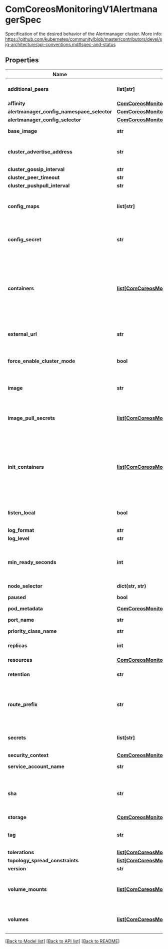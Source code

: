 # ComCoreosMonitoringV1AlertmanagerSpec

Specification of the desired behavior of the Alertmanager cluster. More info: https://github.com/kubernetes/community/blob/master/contributors/devel/sig-architecture/api-conventions.md#spec-and-status
## Properties
Name | Type | Description | Notes
------------ | ------------- | ------------- | -------------
**additional_peers** | **list[str]** | AdditionalPeers allows injecting a set of additional Alertmanagers to peer with to form a highly available cluster. | [optional] 
**affinity** | [**ComCoreosMonitoringV1AlertmanagerSpecAffinity**](ComCoreosMonitoringV1AlertmanagerSpecAffinity.md) |  | [optional] 
**alertmanager_config_namespace_selector** | [**ComCoreosMonitoringV1AlertmanagerSpecAlertmanagerConfigNamespaceSelector**](ComCoreosMonitoringV1AlertmanagerSpecAlertmanagerConfigNamespaceSelector.md) |  | [optional] 
**alertmanager_config_selector** | [**ComCoreosMonitoringV1AlertmanagerSpecAlertmanagerConfigSelector**](ComCoreosMonitoringV1AlertmanagerSpecAlertmanagerConfigSelector.md) |  | [optional] 
**base_image** | **str** | Base image that is used to deploy pods, without tag. Deprecated: use &#39;image&#39; instead | [optional] 
**cluster_advertise_address** | **str** | ClusterAdvertiseAddress is the explicit address to advertise in cluster. Needs to be provided for non RFC1918 [1] (public) addresses. [1] RFC1918: https://tools.ietf.org/html/rfc1918 | [optional] 
**cluster_gossip_interval** | **str** | Interval between gossip attempts. | [optional] 
**cluster_peer_timeout** | **str** | Timeout for cluster peering. | [optional] 
**cluster_pushpull_interval** | **str** | Interval between pushpull attempts. | [optional] 
**config_maps** | **list[str]** | ConfigMaps is a list of ConfigMaps in the same namespace as the Alertmanager object, which shall be mounted into the Alertmanager Pods. The ConfigMaps are mounted into /etc/alertmanager/configmaps/&lt;configmap-name&gt;. | [optional] 
**config_secret** | **str** | ConfigSecret is the name of a Kubernetes Secret in the same namespace as the Alertmanager object, which contains configuration for this Alertmanager instance. Defaults to &#39;alertmanager-&lt;alertmanager-name&gt;&#39; The secret is mounted into /etc/alertmanager/config. | [optional] 
**containers** | [**list[ComCoreosMonitoringV1AlertmanagerSpecContainers]**](ComCoreosMonitoringV1AlertmanagerSpecContainers.md) | Containers allows injecting additional containers. This is meant to allow adding an authentication proxy to an Alertmanager pod. Containers described here modify an operator generated container if they share the same name and modifications are done via a strategic merge patch. The current container names are: &#x60;alertmanager&#x60; and &#x60;config-reloader&#x60;. Overriding containers is entirely outside the scope of what the maintainers will support and by doing so, you accept that this behaviour may break at any time without notice. | [optional] 
**external_url** | **str** | The external URL the Alertmanager instances will be available under. This is necessary to generate correct URLs. This is necessary if Alertmanager is not served from root of a DNS name. | [optional] 
**force_enable_cluster_mode** | **bool** | ForceEnableClusterMode ensures Alertmanager does not deactivate the cluster mode when running with a single replica. Use case is e.g. spanning an Alertmanager cluster across Kubernetes clusters with a single replica in each. | [optional] 
**image** | **str** | Image if specified has precedence over baseImage, tag and sha combinations. Specifying the version is still necessary to ensure the Prometheus Operator knows what version of Alertmanager is being configured. | [optional] 
**image_pull_secrets** | [**list[ComCoreosMonitoringV1AlertmanagerSpecImagePullSecrets]**](ComCoreosMonitoringV1AlertmanagerSpecImagePullSecrets.md) | An optional list of references to secrets in the same namespace to use for pulling prometheus and alertmanager images from registries see http://kubernetes.io/docs/user-guide/images#specifying-imagepullsecrets-on-a-pod | [optional] 
**init_containers** | [**list[ComCoreosMonitoringV1AlertmanagerSpecContainers]**](ComCoreosMonitoringV1AlertmanagerSpecContainers.md) | InitContainers allows adding initContainers to the pod definition. Those can be used to e.g. fetch secrets for injection into the Alertmanager configuration from external sources. Any errors during the execution of an initContainer will lead to a restart of the Pod. More info: https://kubernetes.io/docs/concepts/workloads/pods/init-containers/ Using initContainers for any use case other then secret fetching is entirely outside the scope of what the maintainers will support and by doing so, you accept that this behaviour may break at any time without notice. | [optional] 
**listen_local** | **bool** | ListenLocal makes the Alertmanager server listen on loopback, so that it does not bind against the Pod IP. Note this is only for the Alertmanager UI, not the gossip communication. | [optional] 
**log_format** | **str** | Log format for Alertmanager to be configured with. | [optional] 
**log_level** | **str** | Log level for Alertmanager to be configured with. | [optional] 
**min_ready_seconds** | **int** | Minimum number of seconds for which a newly created pod should be ready without any of its container crashing for it to be considered available. Defaults to 0 (pod will be considered available as soon as it is ready) This is an alpha field and requires enabling StatefulSetMinReadySeconds feature gate. | [optional] 
**node_selector** | **dict(str, str)** | Define which Nodes the Pods are scheduled on. | [optional] 
**paused** | **bool** | If set to true all actions on the underlying managed objects are not goint to be performed, except for delete actions. | [optional] 
**pod_metadata** | [**ComCoreosMonitoringV1AlertmanagerSpecPodMetadata**](ComCoreosMonitoringV1AlertmanagerSpecPodMetadata.md) |  | [optional] 
**port_name** | **str** | Port name used for the pods and governing service. This defaults to web | [optional] 
**priority_class_name** | **str** | Priority class assigned to the Pods | [optional] 
**replicas** | **int** | Size is the expected size of the alertmanager cluster. The controller will eventually make the size of the running cluster equal to the expected size. | [optional] 
**resources** | [**ComCoreosMonitoringV1AlertmanagerSpecResources1**](ComCoreosMonitoringV1AlertmanagerSpecResources1.md) |  | [optional] 
**retention** | **str** | Time duration Alertmanager shall retain data for. Default is &#39;120h&#39;, and must match the regular expression &#x60;[0-9]+(ms|s|m|h)&#x60; (milliseconds seconds minutes hours). | [optional] 
**route_prefix** | **str** | The route prefix Alertmanager registers HTTP handlers for. This is useful, if using ExternalURL and a proxy is rewriting HTTP routes of a request, and the actual ExternalURL is still true, but the server serves requests under a different route prefix. For example for use with &#x60;kubectl proxy&#x60;. | [optional] 
**secrets** | **list[str]** | Secrets is a list of Secrets in the same namespace as the Alertmanager object, which shall be mounted into the Alertmanager Pods. The Secrets are mounted into /etc/alertmanager/secrets/&lt;secret-name&gt;. | [optional] 
**security_context** | [**ComCoreosMonitoringV1AlertmanagerSpecSecurityContext1**](ComCoreosMonitoringV1AlertmanagerSpecSecurityContext1.md) |  | [optional] 
**service_account_name** | **str** | ServiceAccountName is the name of the ServiceAccount to use to run the Prometheus Pods. | [optional] 
**sha** | **str** | SHA of Alertmanager container image to be deployed. Defaults to the value of &#x60;version&#x60;. Similar to a tag, but the SHA explicitly deploys an immutable container image. Version and Tag are ignored if SHA is set. Deprecated: use &#39;image&#39; instead.  The image digest can be specified as part of the image URL. | [optional] 
**storage** | [**ComCoreosMonitoringV1AlertmanagerSpecStorage**](ComCoreosMonitoringV1AlertmanagerSpecStorage.md) |  | [optional] 
**tag** | **str** | Tag of Alertmanager container image to be deployed. Defaults to the value of &#x60;version&#x60;. Version is ignored if Tag is set. Deprecated: use &#39;image&#39; instead.  The image tag can be specified as part of the image URL. | [optional] 
**tolerations** | [**list[ComCoreosMonitoringV1AlertmanagerSpecTolerations]**](ComCoreosMonitoringV1AlertmanagerSpecTolerations.md) | If specified, the pod&#39;s tolerations. | [optional] 
**topology_spread_constraints** | [**list[ComCoreosMonitoringV1AlertmanagerSpecTopologySpreadConstraints]**](ComCoreosMonitoringV1AlertmanagerSpecTopologySpreadConstraints.md) | If specified, the pod&#39;s topology spread constraints. | [optional] 
**version** | **str** | Version the cluster should be on. | [optional] 
**volume_mounts** | [**list[ComCoreosMonitoringV1AlertmanagerSpecVolumeMounts]**](ComCoreosMonitoringV1AlertmanagerSpecVolumeMounts.md) | VolumeMounts allows configuration of additional VolumeMounts on the output StatefulSet definition. VolumeMounts specified will be appended to other VolumeMounts in the alertmanager container, that are generated as a result of StorageSpec objects. | [optional] 
**volumes** | [**list[ComCoreosMonitoringV1AlertmanagerSpecVolumes]**](ComCoreosMonitoringV1AlertmanagerSpecVolumes.md) | Volumes allows configuration of additional volumes on the output StatefulSet definition. Volumes specified will be appended to other volumes that are generated as a result of StorageSpec objects. | [optional] 

[[Back to Model list]](../README.md#documentation-for-models) [[Back to API list]](../README.md#documentation-for-api-endpoints) [[Back to README]](../README.md)



